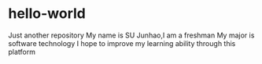 # hello-world
Just another repository
My name is SU Junhao,I am a freshman
My major is software technology
I hope to improve my learning ability through this platform

